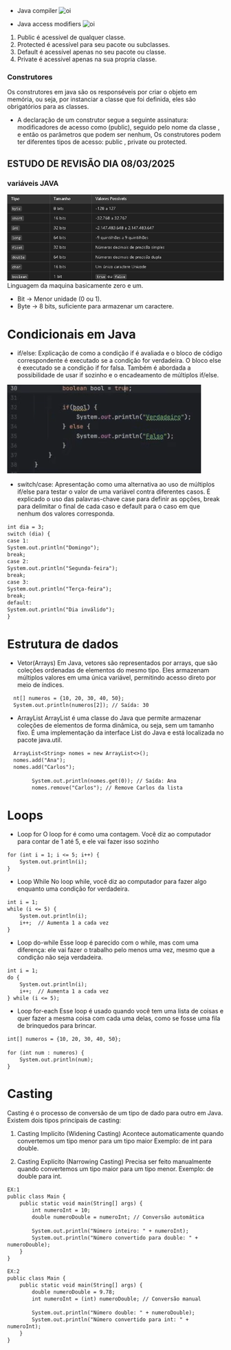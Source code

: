 
 - Java compiler
![oi](https://media.geeksforgeeks.org/wp-content/cdn-uploads/20220802233816/Java-Compiler-Step-by-Step.png)

- Java access modifiers
![oi](https://miro.medium.com/v2/resize:fit:1200/1*GKGirEJ5-PaSz2bzGlRTjw.png)
1. Public é acessível de qualquer classe.
2. Protected é acessível para seu pacote ou subclasses.
3. Default é acessível apenas no seu pacote ou classe.
4. Private é acessivel apenas na sua propria classe.

### Construtores
Os construtores em java são os responséveis por criar o objeto em memória, ou seja, por instanciar a classe que foi definida,
eles são obrigatórios para as classes.
- A declaração de um construtor segue a seguinte assinatura: modificadores de acesso como (public), seguido pelo nome da classe , e então os parâmetros que podem ser nenhum, Os construtores podem ter diferentes tipos de acesso: public , private ou protected.

## ESTUDO DE REVISÃO DIA 08/03/2025
### variáveis JAVA

![oi](img.png)
Linguagem da maquina basicamente zero e um.
- Bit → Menor unidade (0 ou 1).
- Byte → 8 bits, suficiente para armazenar um caractere.

# Condicionais em Java
 - if/else: Explicação de como a condição if é avaliada e o bloco de código correspondente é executado se a condição for verdadeira. O bloco else é executado se a condição if for falsa. Também é abordada a possibilidade de usar if sozinho e o encadeamento de múltiplos if/else.

 
![img_1.png](img_1.png)

- switch/case: Apresentação como uma alternativa ao uso de múltiplos if/else para testar o valor de uma variável contra diferentes casos. É explicado o uso das palavras-chave case para definir as opções, break para delimitar o final de cada caso e default para o caso em que nenhum dos valores corresponda.
````
int dia = 3;
switch (dia) {
case 1:
System.out.println("Domingo");
break;
case 2:
System.out.println("Segunda-feira");
break;
case 3:
System.out.println("Terça-feira");
break;
default:
System.out.println("Dia inválido");
} 
````

# Estrutura de dados
- Vetor(Arrays)
Em Java, vetores são representados por arrays, que são coleções ordenadas de elementos do mesmo tipo. Eles armazenam múltiplos valores em uma única variável, permitindo acesso direto por meio de índices.
````
  nt[] numeros = {10, 20, 30, 40, 50};
  System.out.println(numeros[2]); // Saída: 30
````
- ArrayList
  ArrayList é uma classe do Java que permite armazenar coleções de elementos de forma dinâmica, ou seja, sem um tamanho fixo. É uma implementação da interface List do Java e está localizada no pacote java.util. 
````
  ArrayList<String> nomes = new ArrayList<>();
  nomes.add("Ana");
  nomes.add("Carlos");

        System.out.println(nomes.get(0)); // Saída: Ana
        nomes.remove("Carlos"); // Remove Carlos da lista
````

# Loops

- Loop for 
O loop for é como uma contagem. Você diz ao computador para contar de 1 até 5, e ele vai fazer isso sozinho
````
for (int i = 1; i <= 5; i++) {
    System.out.println(i);
}

````

- Loop While
No loop while, você diz ao computador para fazer algo enquanto uma condição for verdadeira.
````
int i = 1;
while (i <= 5) {
    System.out.println(i);
    i++;  // Aumenta 1 a cada vez
}

````
- Loop do-while
  Esse loop é parecido com o while, mas com uma diferença: ele vai fazer o trabalho pelo menos uma vez, mesmo que a condição não seja verdadeira.
````
int i = 1;
do {
    System.out.println(i);
    i++;  // Aumenta 1 a cada vez
} while (i <= 5);

````

- Loop for-each
  Esse loop é usado quando você tem uma lista de coisas e quer fazer a mesma coisa com cada uma delas, como se fosse uma fila de brinquedos para brincar.
````
int[] numeros = {10, 20, 30, 40, 50};

for (int num : numeros) {
    System.out.println(num);
}
````

# Casting
 Casting é o processo de conversão de um tipo de dado para outro em Java. Existem dois tipos principais de casting:

1. Casting Implícito (Widening Casting)
Acontece automaticamente quando convertemos um tipo menor para um tipo maior Exemplo: de int para double.

2. Casting Explícito (Narrowing Casting)
Precisa ser feito manualmente quando convertemos um tipo maior para um tipo menor.
Exemplo: de double para int.

````
EX:1
public class Main {
    public static void main(String[] args) {
        int numeroInt = 10;
        double numeroDouble = numeroInt; // Conversão automática

        System.out.println("Número inteiro: " + numeroInt);
        System.out.println("Número convertido para double: " + numeroDouble);
    }
}
````

````
EX:2
public class Main {
    public static void main(String[] args) {
        double numeroDouble = 9.78;
        int numeroInt = (int) numeroDouble; // Conversão manual

        System.out.println("Número double: " + numeroDouble);
        System.out.println("Número convertido para int: " + numeroInt);
    }
}
````
